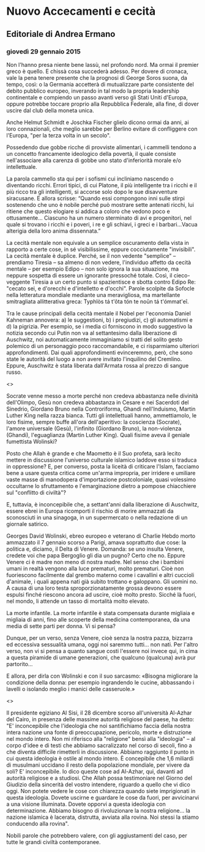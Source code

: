 # Nuovo  Accecamenti e cecità
## Editoriale di Andrea Ermano 
### giovedì 29 gennaio 2015

Non l'hanno presa niente bene lassù, nel profondo nord. Ma ormai il premier greco è quello. E chissà cosa succederà adesso. Per dovere di cronaca, vale la pena tenere presente che la prognosi di George Soros suona, da tempo, così: o la Germania accetterà di mutualizzare parte consistente del debito pubblico europeo, inverando in tal modo la propria leadership continentale e compiendo un passo avanti verso gli Stati Uniti d'Europa, oppure potrebbe toccare proprio alla Repubblica Federale, alla fine, di dover uscire dal club della moneta unica.

Anche Helmut Schmidt e Joschka Fischer glielo dicono ormai da anni, ai loro connazionali, che meglio sarebbe per Berlino evitare di confliggere con l'Europa, "per la terza volta in un secolo".

Possedendo due gobbe ricche di provviste alimentari, i cammelli tendono a un concetto francamente ideologico della povertà, il quale consiste nell'associare alla carenza di gobbe uno stato d'inferiorità morale e/o intellettuale.

La parola cammello sta qui per i sofismi cui incliniamo nascendo o diventando ricchi. Errori tipici, di cui Platone, il più intelligente tra i ricchi e il più ricco tra gli intelligenti, si accorse solo dopo le sue disavventure siracusane. E allora scrisse: “Quando essi compongono inni sulle stirpi sostenendo che uno è nobile perché può mostrare sette antenati ricchi, lui ritiene che questo elogiare si addica a coloro che vedono poco e ottusamente… Ciascuno ha un numero sterminato di avi e progenitori, nel quale si trovano i ricchi e i poveri, i re e gli schiavi, i greci e i barbari…Vacua alterigia della loro anima dissennata.”

La cecità mentale non equivale a un semplice oscuramento della vista in rapporto a certe cose, in sé visibilissime, eppure cocciutamente "invisibili". La cecità mentale è duplice. Perché, se il non vedente "semplice" – prendiamo Tiresia – sa almeno di non vedere, l'individuo affetto da cecità mentale – per esempio Edipo – non solo ignora la sua situazione, ma neppure sospetta di essere un ignorante pressoché totale. Così, il cieco-veggente Tiresia a un certo punto si spazientisce e sbotta contro Edipo Re: "cecato sei, e d'orecchi e d'intelletto e d'occhi". Parole scolpite da Sofocle nella letteratura mondiale mediante una meravigliosa, ma martellante smitragliata allitterativa greca: Typhlòs tá t'ôta tón te noûn tá t'ómmat'eî.

Tra le cause principali della cecità mentale il Nobel per l'economia Daniel Kahneman annovera: a) le suggestioni, b) i pregiudizi, c) gli automatismi e d) la pigrizia. Per esempio, se i media ci forniscono in modo suggestivo la notizia secondo cui Putin non va al settantesimo dalla liberazione di Auschwitz, noi automaticamente immaginiamo si tratti del solito gesto polemico di un personaggio poco raccomandabile, e ci risparmiamo ulteriori approfondimenti. Dai quali approfondimenti evinceremmo, però, che sono state le autorità del luogo a non avere invitato l'inquilino del Cremlino. Eppure, Auschwitz è stata liberata dall'Armata rossa al prezzo di sangue russo.

<>

Socrate venne messo a morte perché non credeva abbastanza nelle divinità dell'Olimpo, Gesù non credeva abbastanza in Cesare e nei Sacerdoti del Sinedrio, Giordano Bruno nella Controriforma, Ghandi nell'Induismo, Martin Luther King nella razza bianca. Tutti gli intellettuali hanno, ammettiamolo, le loro fisime, sempre buffe all'ora dell'aperitivo: la coscienza (Socrate), l'amore universale (Gesù), l'infinito (Giordano Bruno), la non-violenza (Ghandi), l'eguaglianza (Martin Luther King). Quali fisime aveva il geniale fumettista Wolinski?

Posto che Allah è grande e che Maometto è il Suo profeta, sarà lecito mettere in discussione l'universo culturale islamico laddove esso si traduca in oppressione? E, per converso, posta la liceità di criticare l'Islam, facciamo bene a usare questa critica come un'arma impropria, per irridere e umiliare vaste masse di manodopera d'importazione postcoloniale, quasi volessimo occultarne lo sfruttamento e l'emarginazione dietro a pompose chiacchiere sul "conflitto di civiltà"?

E, tuttavia, è inconcepibile che, a settant'anni dalla liberazione di Auschwitz, essere ebrei in Europa ricomporti il rischio di morire ammazzati da sconosciuti in una sinagoga, in un supermercato o nella redazione di un giornale satirico.

Georges David Wolinski, ebreo europeo e veterano di Charlie Hebdo morto ammazzato il 7 gennaio scorso a Parigi, amava soprattutto due cose: la politica e, diciamo, il Delta di Venere. Domanda: se uno insulta Venere, credete voi che papa Bergoglio gli dia un pugno? Certo che no. Eppure Venere ci è madre non meno di nostra madre. Nel senso che i bambini umani in realtà vengono alla luce prematuri, molto prematuri. Cioè non fuoriescono facilmente dal grembo materno come i cavallini e altri cuccioli d'animale, i quali appena nati già subito trottano e galoppano. Gli uomini no. A causa di una loro testa sproporzionatamente grossa devono essere espulsi finché riescono ancora ad uscire, cioè molto presto. Sicché là fuori, nel mondo, li attende un tasso di mortalità molto elevato.

La morte infantile. La morte infantile è stata compensata durante migliaia e migliaia di anni, fino alle scoperte della medicina contemporanea, da una media di sette parti per donna. Vi si pensa?

Dunque, per un verso, senza Venere, cioè senza la nostra pazza, bizzarra ed eccessiva sessualità umana, oggi noi saremmo tutti… non nati. Per l'altro verso, non vi si pensa a quanto sangue costi l'essere noi invece qui, in cima a questa piramide di umane generazioni, che qualcuno (qualcuna) avrà pur partorito…

E allora, per dirla con Wolinski e con il suo sarcasmo: «Bisogna migliorare la condizione della donna: per esempio ingrandendo le cucine, abbassando i lavelli o isolando meglio i manici delle casseruole.»

<>

Il presidente egiziano Al Sisi, il 28 dicembre scorso all'università Al-Azhar del Cairo, in presenza delle massime autorità religiose del paese, ha detto: "E' inconcepibile che l'ideologia che noi santifichiamo faccia della nostra intera nazione una fonte di preoccupazione, pericolo, morte e distruzione nel mondo intero. Non mi riferisco alla "religione" bensì alla "ideologia" – al corpo d'idee e di testi che abbiamo sacralizzato nel corso di secoli, fino a che diventa difficile rimetterli in discussione. Abbiamo raggiunto il punto in cui questa ideologia è ostile al mondo intero. È concepibile che 1,6 miliardi di musulmani uccidano il resto della popolazione mondiale, per vivere da soli? E' inconcepibile. Io dico queste cose ad Al-Azhar, qui, davanti ad autorità religiose e a studiosi. Che Allah possa testimoniare nel Giorno del Giudizio della sincerità del vostro intendere, riguardo a quello che vi dico oggi. Non potete vedere le cose con chiarezza quando siete imprigionati in questa ideologia. Dovete uscirne e guardare le cose da fuori, per avvicinarvi a una visione illuminata. Dovete opporvi a questa ideologia con determinazione. Abbiamo bisogno di rivoluzionare la nostra religione... la nazione islamica è lacerata, distrutta, avviata alla rovina. Noi stessi la stiamo conducendo alla rovina".

Nobili parole che potrebbero valere, con gli aggiustamenti del caso, per tutte le grandi civiltà contemporanee. 
